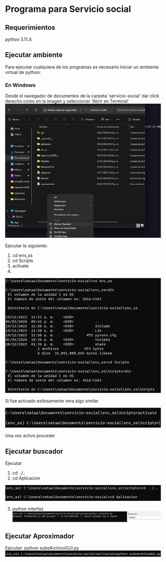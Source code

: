 # Programa para Servicio social
## Requerimientos 
python 3.11.4

## Ejecutar ambiente
Para ejecutar cualquiera de los programas es necesario iniciar un ambiente virtual de python:
### En Windows

Desde el navegador de documentos de la carpeta 'servicio-social' dar click derecho como en la imagen y seleccionar 'Abrir en Terminal'
![alt text](image/image.png)

Ejecutar lo siguiente:
1. cd env_ss
2. cd Scripts
3. activate
4. 
![alt text](image/image-1.png)

Si fue activado exitosamente vera algo similar

![alt text](image/image-2.png)

Una vez activo proceder

## Ejecutar buscador
Ejecutar 
1. cd ../..
2. cd Aplicacion

![alt text](image/image-3.png)

3. python interfaz
![alt text](image/image-4.png)

## Ejecutar Aproximador
Ejecutar: python subeArchivoGUI.py
![alt text](image/image-5.png)


